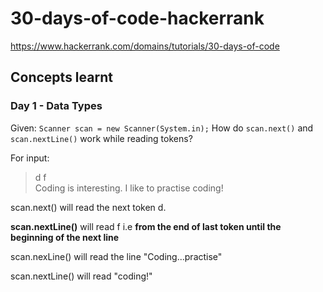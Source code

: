 # 30-days-of-code-hackerrank

<https://www.hackerrank.com/domains/tutorials/30-days-of-code>

## Concepts learnt

### Day 1 - Data Types

Given: 
`Scanner scan = new Scanner(System.in);`
How do `scan.next()` and `scan.nextLine()` work while reading tokens?

For input:

> d f \
> Coding is interesting. I like to practise coding!

scan.next() will read the next token d.

**scan.nextLine()** will read f i.e **from the end of last token until the beginning of the next line**

scan.nexLine() will read the line "Coding...practise"

scan.nextLine() will read "coding!"

